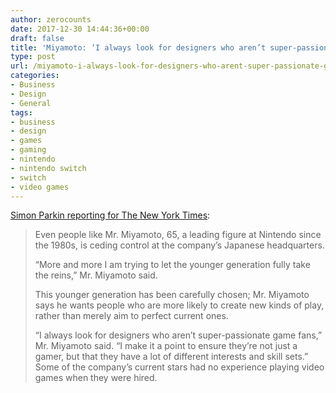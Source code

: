 ```yaml
---
author: zerocounts
date: 2017-12-30 14:44:36+00:00
draft: false
title: 'Miyamoto: ‘I always look for designers who aren’t super-passionate game fans’'
type: post
url: /miyamoto-i-always-look-for-designers-who-arent-super-passionate-game-fans/
categories:
- Business
- Design
- General
tags:
- business
- design
- games
- gaming
- nintendo
- nintendo switch
- switch
- video games
---
```


[Simon Parkin reporting for The New York Times](https://nytimes.com/2017/12/29/technology/nintendo-switch.html):

> Even people like Mr. Miyamoto, 65, a leading figure at Nintendo since the 1980s, is ceding control at the company’s Japanese headquarters.
>
> “More and more I am trying to let the younger generation fully take the reins,” Mr. Miyamoto said.
>
> This younger generation has been carefully chosen; Mr. Miyamoto says he wants people who are more likely to create new kinds of play, rather than merely aim to perfect current ones.
>
> “I always look for designers who aren’t super-passionate game fans,” Mr. Miyamoto said. “I make it a point to ensure they’re not just a gamer, but that they have a lot of different interests and skill sets.” Some of the company’s current stars had no experience playing video games when they were hired.
